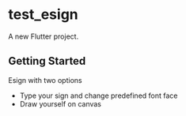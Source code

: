 # test_esign

A new Flutter project.

## Getting Started

Esign with two options
- Type your sign and change predefined font face
- Draw yourself on canvas
